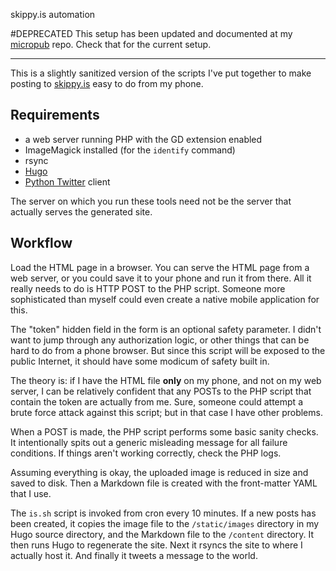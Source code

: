 skippy.is automation

#DEPRECATED
This setup has been updated and documented at my [micropub](https://github.com/skpy/micropub) repo.  Check that for the current setup.

---
This is a slightly sanitized version of the scripts I've put together to make posting to [skippy.is](https://skippy.is/) easy to do from my phone.

## Requirements
* a web server running PHP with the GD extension enabled
* ImageMagick installed (for the `identify` command)
* rsync
* [Hugo](http://gohugo.io/)
* [Python Twitter](https://github.com/sixohsix/twitter) client

The server on which you run these tools need not be the server that actually serves the generated site.

## Workflow
Load the HTML page in a browser. You can serve the HTML page from a web server, or you could save it to your phone and run it from there. All it really needs to do is HTTP POST to the PHP script. Someone more sophisticated than myself could even create a native mobile application for this.

The "token" hidden field in the form is an optional safety parameter. I didn't want to jump through any authorization logic, or other things that can be hard to do from a phone browser.  But since this script will be exposed to the public Internet, it should have some modicum of safety built in.

The theory is: if I have the HTML file **only** on my phone, and not on my web server, I can be relatively confident that any POSTs to the PHP script that contain the token are actually from me.  Sure, someone could attempt a brute force attack against this script; but in that case I have other problems.

When a POST is made, the PHP script performs some basic sanity checks. It intentionally spits out a generic misleading message for all failure conditions. If things aren't working correctly, check the PHP logs.

Assuming everything is okay, the uploaded image is reduced in size and saved to disk. Then a Markdown file is created with the front-matter YAML that I use.

The `is.sh` script is invoked from cron every 10 minutes. If a new posts has been created, it copies the image file to the `/static/images` directory in my Hugo source directory, and the Markdown file to the `/content` directory.  It then runs Hugo to regenerate the site.  Next it rsyncs the site to where I actually host it.  And finally it tweets a message to the world.

